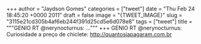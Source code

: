 
+++
author = "Jaydson Gomes"
categories = ["tweet"]
date = "Thu Feb 24 18:45:20 +0000 2011"
draft = false
image = "{TWEET_IMAGE}"
slug = "3115e21cd305b4af6eb244f391d25cd5e6d078e8"
tags = ["tweet"]
title = """GENIO RT @nerynocturnus: ..."""
+++
GENIO RT @nerynocturnus: Curiosidade a preço de chiclete: http://quantosjapagaram.com.br
